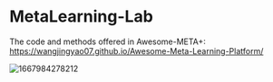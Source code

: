# MetaLearning-Lab
The code and methods offered in Awesome-META+: https://wangjingyao07.github.io/Awesome-Meta-Learning-Platform/


![1667984278212](https://user-images.githubusercontent.com/45681444/200785407-95b20eea-281f-4801-a3bd-483e9c87fc0d.png)
